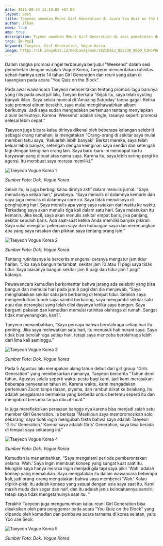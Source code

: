 ```yaml
---
date: 2021-08-23 13:19:00 +07:00
layout: post
title: Taeyeon umumkan Reuni Girl Generation di acara You Quiz on the Block
author: ilham
news: true
amp: true
description: Tayeon umumkan Reuni Girl Generation di sesi pemotretan dengan majalah Vogue Korea.
tags: [K-Pop]
keyword: Taeyeon, Girl Generation, Vogue Korea
image: https://ik.imagekit.io/mediasejenak/20210823_023338_0000_h3H5POn7c.jpg
---
```

Dalam rangka promosi singel terbarunya berjudul "Weekend" dalam sesi pemotretan dengan majalah Vogue Korea, Taeyeon menceritakan rutinitas sehari-harinya serta 14 tahun Girl Generation dan reuni yang akan di tayangkan pada acara "You Quiz on the Block".

Pada awal wawancara Taeyeon menceritakan tentang promosi lagu barunya yang rilis pada awal juli lalu, Taeyon berkata “Sejak itu, saya telah syuting banyak iklan. Saya selalu muncul di 'Amazing Saturday' tanpa gagal. Ketika satu promosi album berakhir, saya mulai mengkhawatirkan album berikutnya. Jadi saya sudah mengadakan pertemuan tentang menyiapkan album berikutnya. Karena 'Weekend' adalah single, rasanya seperti promosi selesai lebih cepat.”

Taeyeon juga bicara kalau dirinya dikenal oleh beberapa kalangan selebriti sebagai orang rumahan, ia mengatakan "Orang-orang di sekitar saya mulai memberi tahu saya, 'Keluarlah lebih banyak!' Berkat mereka, saya telah keluar lebih banyak, setengah dengan keinginan saya sendiri dan setengah lagi dengan keinginan orang lain. Saya baru-baru ini mendapat kartu karyawan yang dibuat atas nama saya. Karena itu, saya lebih sering pergi ke agensi. Itu membuat saya merasa memiliki.”

<img alt="Taeyeon Vogue Korea 1" src="https://ik.imagekit.io/mediasejenak/taeyeon_kRVt_FB3y.jpeg?tr=w-800,h-620"/>

<i>Sumber Foto: Dok. Vogue Korea</i>

Selain itu, ia juga berbagi kalau dirinya aktif dalam menulis jurnal. "Saya menulisnya setiap hari," jawabnya. “Saya menulis di dalamnya kemarin dan saya juga menulis di dalamnya sore ini. Saya tidak menulisnya di penghujung hari. Saya menulis apa yang saya rasakan dari waktu ke waktu. Terkadang saya akan menulis tiga kali dalam satu hari. Saya melakukan itu kemarin. Jika kecil, saya akan menulis sekitar empat baris, jika panjang, sekitar sepuluh baris. Ada saat-saat ketika Anda memiliki banyak pikiran. Saya suka mengatur pekerjaan saya dan hubungan saya dan merenungkan apa yang saya rasakan dan pikiran saya tentang orang lain."

<img alt="Taeyeon Vogue Korea 2" src="https://ik.imagekit.io/mediasejenak/taeyeon-4_KH_dTQ7tD.jpeg?tr=w-620,h-800"/>

<i>Sumber Foto: Dok. Vogue Korea</i>

Tentang rutinitasnya ia bercerita mengenai caranya mengatur jam tidur harian. “Jika saya bangun terlambat, sekitar jam 10 atau 11 pagi saya tidak tidur. Saya biasanya bangun sekitar jam 6 pagi dan tidur jam 1 pagi” katanya. 

Pewawancara kemudian berkomentar bahwa jarang ada selebriti yang bisa bangun dan memulai hari pada jam 6 pagi dan dia menjawab, “Saya menghabiskan sekitar satu jam berbaring di tempat tidur. Setelah saya mengendurkan tubuh saya sambil berbaring, saya mengambil sekitar satu atau dua perangkat yang telah diisi dayanya ketika saya bangun. Saya berganti pakaian dan kemudian memulai rutinitas olahraga di rumah. Sangat tidak menyenangkan, kan?”.

Taeyeon menambahkan, “Saya percaya bahwa berolahraga setiap hari itu penting. Jika saya melewatkan satu hari, itu menusuk hati nurani saya. Saya tidak bisa berolahraga setiap hari, tetapi saya mencoba berolahraga lebih dari lima kali seminggu.”

<img alt="Taeyeon Vogue Korea 3" src="https://ik.imagekit.io/mediasejenak/taeyeon-5_6j8vuuz3b.jpeg?tr=w-900,h-600"/>

<i>Sumber Foto: Dok. Vogue Korea</i>

Pada 5 Agustus lalu merupakan ulang tahun debut dari girl group "Girls Generation" yang membesarkan namanya, Taeyeon bercerita "Tahun demi tahun, Agustus selalu seperti waktu pesta bagi kami, jadi kami merasakan beberapa penyesalan tahun ini. Karena waktu, kami mengadakan pertemuan Zoom tanpa riasan, piyama, dan rambut diikat ke belakang. Itu adalah pengalaman bermakna yang berbeda untuk bertemu seperti itu dan mengobrol bersama tanpa dibuat-buat.”

Ia juga merefleksikan perasaan bangga nya karena bisa menjadi salah satu member Girl Generation. Ia berkata “Meskipun saya mempromosikan solo sekarang, saya tidak ingin mengubah fakta bahwa saya adalah Taeyeon 'Girls' Generation.' Karena saya adalah Girls' Generation, saya bisa berada di tempat saya sekarang ini.” 

<img alt="Taeyeon Vogue Korea 4" src="https://ik.imagekit.io/mediasejenak/taeyeon-7_FEYsBQ8Xs.jpeg?tr=w-600,h-900"/>

<i>Sumber Foto: Dok. Vogue Korea</i>

Kemudian ia menambahkan, “Saya mengalami periode pemberontakan selama 'Wah.' Saya ingin membuat konsep yang sangat kuat saat itu. Mungkin saya hanya merasa ingin menjadi gila tapi saya pikir 'Wah' adalah konsep yang memalukan. Saya mengatakan itu dalam wawancara beberapa kali, jadi orang-orang mengatakan bahwa saya membenci 'Wah.' Kalau dipikir-pikir, itu adalah konsep yang sesuai dengan usia saya saat itu. Kami masih muda dan segar dan naif, dan itu adalah jenis keindahannya sendiri, tetapi saya tidak mengetahuinya saat itu. ”

Terakhir Taeyeon juga mengumumkan kalau reuni Girl Generation bisa disaksikan oleh para penggemar pada acara "You Quiz on the Block" yang dipandu oleh komedian dan pembawa acara ternama di korea selatan, yaitu Yoo Jae Seok.

<img alt="Taeyeon Vogue Korea 5" src="https://ik.imagekit.io/mediasejenak/taeyeon-6_URzSDtltM.jpeg?tr=w-600,h-900"/>

<i>Sumber Foto: Dok. Vogue Korea</i>
